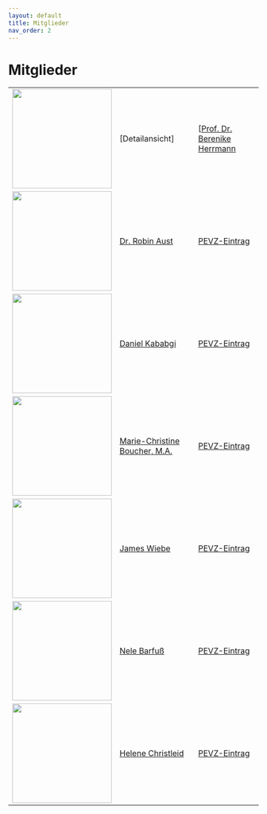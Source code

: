 ```yaml
---
layout: default
title: Mitglieder
nav_order: 2
---
```


# Mitglieder    

|  |  |  |
|-----|-------|--------------|
| <img src="/images/ppl/bh2.jpeg" width="200"> | [Detailansicht] | [[Prof. Dr. Berenike Herrmann](https://jberenike.github.io/) | [PEVZ-Eintrag](https://ekvv.uni-bielefeld.de/pers_publ/publ/PersonDetail.jsp?personId=262987169) |
| <img src="/images/ppl/ra.jpeg" width="200"> | [Dr. Robin Aust](https://www.germanistik.hhu.de/abteilungen/abteilung-ii-neuere-deutsche-literaturwissenschaft/univ-prof-dr-henriette-herwig/team/robin-aust-ma) | [PEVZ-Eintrag](https://ekvv.uni-bielefeld.de/pers_publ/publ/PersonDetail.jsp?personId=413198845) |
| <img src="/images/" width="200"> | [Daniel Kababgi](https://) | [PEVZ-Eintrag](https://ekvv.uni-bielefeld.de/pers_publ/publ/PersonDetail.jsp?personId=420945451) |
| <img src="/images/" width="200"> | [Marie-Christine Boucher, M.A.](https://) | [PEVZ-Eintrag](https://ekvv.uni-bielefeld.de/pers_publ/publ/PersonDetail.jsp?personId=429920945) |
| <img src="/images/" width="200"> | [James Wiebe](https://) | [PEVZ-Eintrag](https://ekvv.uni-bielefeld.de/pers_publ/publ/PersonDetail.jsp?personId=440044653) |
| <img src="/images/" width="200"> | [Nele Barfuß](https://) | [PEVZ-Eintrag](https://ekvv.uni-bielefeld.de/pers_publ/publ/PersonDetail.jsp?personId=308602341) |
| <img src="/images/" width="200"> | [Helene Christleid](https://) | [PEVZ-Eintrag](https://ekvv.uni-bielefeld.de/pers_publ/publ/PersonDetail.jsp?personId=368426090) |
